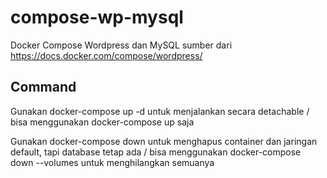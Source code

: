 # compose-wp-mysql
Docker Compose Wordpress dan MySQL sumber dari https://docs.docker.com/compose/wordpress/

## Command
Gunakan docker-compose up -d untuk menjalankan secara detachable / bisa menggunakan docker-compose up saja

Gunakan docker-compose down untuk menghapus container dan jaringan default, tapi database tetap ada / bisa menggunakan docker-compose down --volumes untuk menghilangkan semuanya
